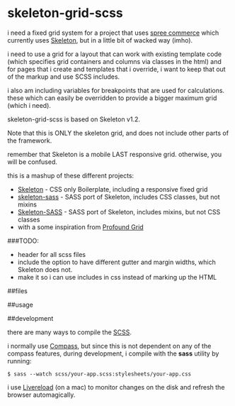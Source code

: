 skeleton-grid-scss
==================

i need a fixed grid system for a project that uses [spree commerce](http://spreecommerce.com/) which currently uses [Skeleton](http://www.getskeleton.com/), but in a little bit of wacked way (imho).

i need to use a grid for a layout that can work with existing template code (which specifies grid containers and columns via classes in the html) and for pages that i create and templates that i override, i want to keep that out of the markup and use SCSS includes.

i also am including variables for breakpoints that are used for calculations. these which can easily be overridden to provide a bigger maximum grid (which i need).

skeleton-grid-scss is based on Skeleton v1.2.

Note that this is ONLY the skeleton grid, and does not include other parts of the framework.

remember that Skeleton is a mobile LAST responsive grid. otherwise, you will be confused.

this is a mashup of these different projects:
* [Skeleton](https://github.com/dhg/Skeleton) - CSS only Boilerplate, including a responsive fixed grid
* [skeleton-sass](https://github.com/atomicpages/skeleton-sass) - SASS port of Skeleton, includes CSS classes, but not mixins
* [Skeleton-SASS](https://github.com/lazerwalker/Skeleton-SASS) - SASS port of Skeleton, includes mixins, but not CSS classes
* with a some inspiration from [Profound Grid](http://www.profoundgrid.com/)

###TODO:
* header for all scss files
* include the option to have different gutter and margin widths, which Skeleton does not.
* make it so i can use includes in css instead of marking up the HTML


##files



##usage

##development

there are many ways to compile the [SCSS](http://sass-lang.com/).

i normally use [Compass](http://compass-style.org/), but since this is not dependent on any of the compass features, during development, i compile with the __sass__ utility by running:
```
$ sass --watch scss/your-app.scss:stylesheets/your-app.css
```

i use [Livereload](http://livereload.com/) (on a mac) to monitor changes on the disk and refresh the browser automagically.


